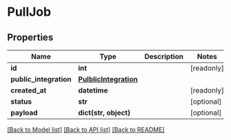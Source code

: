 # PullJob

## Properties
Name | Type | Description | Notes
------------ | ------------- | ------------- | -------------
**id** | **int** |  | [readonly] 
**public_integration** | [**PulblicIntegration**](PulblicIntegration.md) |  | 
**created_at** | **datetime** |  | [readonly] 
**status** | **str** |  | [optional] 
**payload** | **dict(str, object)** |  | [optional] 

[[Back to Model list]](../README.md#documentation-for-models) [[Back to API list]](../README.md#documentation-for-api-endpoints) [[Back to README]](../README.md)


